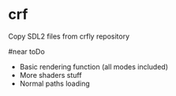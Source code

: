 # crf

Copy SDL2 files from crfly repository

#near toDo

* Basic rendering function (all modes included)
* More shaders stuff
* Normal paths loading
